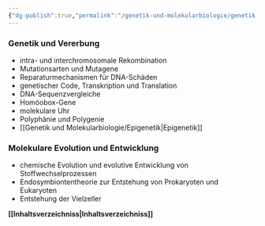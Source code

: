 ```yaml
---
{"dg-publish":true,"permalink":"/genetik-und-molekularbiologie/genetik-und-molekularbiologie/"}
---
```


### **Genetik und Vererbung**  
  - intra- und interchromosomale Rekombination
  - Mutationsarten und Mutagene
  - Reparaturmechanismen für DNA-Schäden
  - genetischer Code, Transkription und Translation
  - DNA-Sequenzvergleiche
  - Homöobox-Gene
  - molekulare Uhr
  - Polyphänie und Polygenie
  - [[Genetik und Molekularbiologie/Epigenetik\|Epigenetik]]

### **Molekulare Evolution und Entwicklung**  
  - chemische Evolution und evolutive Entwicklung von Stoffwechselprozessen
  - Endosymbiontentheorie zur Entstehung von Prokaryoten und Eukaryoten
  - Entstehung der Vielzeller


**[[Inhaltsverzeichniss\|Inhaltsverzeichniss]]**